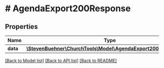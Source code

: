 # # AgendaExport200Response

## Properties

Name | Type | Description | Notes
------------ | ------------- | ------------- | -------------
**data** | [**\StevenBuehner\ChurchTools\Model\AgendaExport200ResponseData**](AgendaExport200ResponseData.md) |  | [optional]

[[Back to Model list]](../../README.md#models) [[Back to API list]](../../README.md#endpoints) [[Back to README]](../../README.md)
